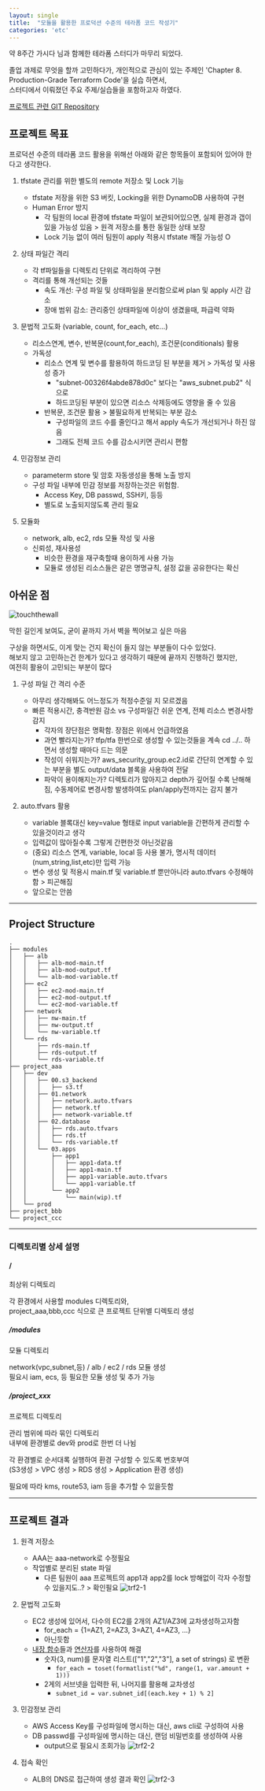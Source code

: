 ```yaml
---
layout: single
title:  "모듈을 활용한 프로덕션 수준의 테라폼 코드 작성기"
categories: 'etc'
---
```


약 8주간 가시다 님과 함께한 테라폼 스터디가 마무리 되었다.  

졸업 과제로 무엇을 할까 고민하다가, 개인적으로 관심이 있는 주제인 'Chapter 8. Production-Grade Terraform Code'을 실습 하면서,   
스터디에서 이뤄졌던 주요 주제/실습들을 포함하고자 하였다.   

[프로젝트 관련 GIT Repository](https://github.com/nasir17git/t101-study/tree/main/week8)

## 프로젝트 목표

프로덕션 수준의 테라폼 코드 활용을 위해선 아래와 같은 항목들이 포함되어 있어야 한다고 생각한다.     

1. tfstate 관리를 위한 별도의 remote 저장소 및 Lock 기능
    - tfstate 저장을 위한 S3 버킷, Locking을 위한 DynamoDB 사용하여 구현
    - Human Error 방지
        - 각 팀원의 local 환경에 tfstate 파일이 보관되어있으면, 실제 환경과 갭이 있을 가능성 있음 > 원격 저장소를 통한 동일한 상태 보장
        - Lock 기능 없이 여러 팀원이 apply 적용시 tfstate 깨질 가능성 O

2. 상태 파일간 격리 
    - 각 tf파일들을 디렉토리 단위로 격리하여 구현
    - 격리를 통해 개선되는 것들
        - 속도 개선: 구성 파일 및 상태파일을 분리함으로써 plan 및 apply 시간 감소
        - 장애 범위 감소: 관리중인 상태파일에 이상이 생겼을때, 파급력 약화

3. 문법적 고도화 (variable, count, for_each, etc...)
    - 리소스연계, 변수, 반복문(count,for_each), 조건문(conditionals) 활용
    - 가독성
        - 리소스 연계 및 변수를 활용하여 하드코딩 된 부분을 제거 > 가독성 및 사용성 증가
            - "subnet-00326f4abde878d0c" 보다는 "aws_subnet.pub2" 식으로
            - 하드코딩된 부분이 있으면 리소스 삭제등에도 영향을 줄 수 있음
        - 반복문, 조건문 활용 > 불필요하게 반복되는 부분 감소
            - 구성파일의 코드 수를 줄인다고 해서 apply 속도가 개선되거나 하진 않음
            - 그래도 전체 코드 수를 감소시키면 관리시 편함

4. 민감정보 관리
    - parameterm store 및 암호 자동생성을 통해 노출 방지
    - 구성 파일 내부에 민감 정보를 저장하는것은 위험함.
        - Access Key, DB passwd, SSH키, 등등
        - 별도로 노출되지않도록 관리 필요

5. 모듈화
    - network, alb, ec2, rds 모듈 작성 및 사용
    - 신뢰성, 재사용성
        - 비슷한 환경을 재구축할때 용이하게 사용 가능
        - 모듈로 생성된 리소스들은 같은 명명규칙, 설정 값을 공유한다는 확신


## 아쉬운 점

![touchthewall](/assets/images/maze.gif)    

막힌 길인게 보여도, 굳이 끝까지 가서 벽을 찍어보고 싶은 마음

구상을 하면서도, 이게 맞는 건지 확신이 들지 않는 부분들이 다수 있었다.  
해보지 않고 고민하는건 한계가 있다고 생각하기 때문에 끝까지 진행하긴 했지만,    
여전히 활용이 고민되는 부분이 많다      

1. 구성 파일 간 격리 수준
    - 아무리 생각해봐도 어느정도가 적정수준일 지 모르겠음
    - 빠른 적용시간, 충격반원 감소 vs 구성파일간 쉬운 연계, 전체 리소스 변경사항 감지
        - 각자의 장단점은 명확함. 장점은 위에서 언급하였음
        - 과연 빨라지는가? tfp/tfa 한번으로 생성할 수 있는것들을 계속 cd ../.. 하면서 생성할 때마다 드는 의문
        - 작성이 쉬워지는가? aws_security_group.ec2.id로 간단히 연계할 수 있는 부분을 별도 output/data 블록을 사용하여 전달
        - 파악이 용이해지는가? 디렉토리가 많아지고 depth가 깊어질 수록 난해해짐, 수동제어로 변경사항 발생하여도 plan/apply전까지는 감지 불가

2. auto.tfvars 활용
    - variable 블록대신 key=value 형태로 input variable을 간편하게 관리할 수 있을것이라고 생각
    - 입력값이 많아질수록 그렇게 간편한것 아닌것같음
    - (중요) 리소스 연계, variable, local 등 사용 불가, 명시적 데이터(num,string,list,etc)만 입력 가능
    - 변수 생성 및 적용시 main.tf 및 variable.tf 뿐만아니라 auto.tfvars 수정해야함 > 피곤해짐
    - 앞으로는 안씀


---

## Project Structure

```
.
├── modules
│   ├── alb
│   │   ├── alb-mod-main.tf
│   │   ├── alb-mod-output.tf
│   │   └── alb-mod-variable.tf
│   ├── ec2
│   │   ├── ec2-mod-main.tf
│   │   ├── ec2-mod-output.tf
│   │   └── ec2-mod-variable.tf
│   ├── network
│   │   ├── nw-main.tf
│   │   ├── nw-output.tf
│   │   └── nw-variable.tf
│   └── rds
│       ├── rds-main.tf
│       ├── rds-output.tf
│       └── rds-variable.tf
├── project_aaa
│   ├── dev
│   │   ├── 00.s3_backend
│   │   │   ├── s3.tf
│   │   ├── 01.network
│   │   │   ├── network.auto.tfvars
│   │   │   ├── network.tf
│   │   │   ├── network-variable.tf
│   │   ├── 02.database
│   │   │   ├── rds.auto.tfvars
│   │   │   ├── rds.tf
│   │   │   └── rds-variable.tf
│   │   └── 03.apps
│   │       ├── app1
│   │       │   ├── app1-data.tf
│   │       │   ├── app1-main.tf
│   │       │   ├── app1-variable.auto.tfvars
│   │       │   └── app1-variable.tf
│   │       └── app2
│   │           └── main(wip).tf
│   └── prod
├── project_bbb
└── project_ccc
```

---

### 디렉토리별 상세 설명

#### /
최상위 디렉토리       

각 환경에서 사용할 modules 디렉토리와,      
project_aaa,bbb,ccc 식으로 큰 프로젝트 단위별 디렉토리 생성

##### /modules  
모듈 디렉토리   

network(vpc,subnet,등) / alb / ec2 / rds 모듈 생성  
필요시 iam, ecs, 등 필요한 모듈 생성 및 추가 가능   

##### /project_xxx
프로젝트 디렉토리

관리 범위에 따라 묶인 디렉토리  
내부에 환경별로 dev와 prod로 한번 더 나뉨    

각 환경별로 순서대록 실행하여 환경 구성할 수 있도록 번호부여    
(S3생성 > VPC 생성 > RDS 생성 > Application 환경 생성)

필요에 따라 kms, route53, iam 등을 추가할 수 있을듯함

---

## 프로젝트 결과

1. 원격 저장소 
    - AAA는 aaa-network로 수정필요
    - 작업별로 분리된 state 파일
        - 다른 팀원이 aaa 프로젝트의 app1과 app2를 lock 방해없이 각자 수정할수 있을지도..? > 확인필요 
    ![trf2-1](/assets/images/trf2-1.png)

2. 문법적 고도화
    - EC2 생성에 있어서, 다수의 EC2를 2개의 AZ1/AZ3에 교차생성하고자함
        - for_each = {1=AZ1, 2=AZ3, 3=AZ1, 4=AZ3, ...}
        - 아닌듯함
    - [내장 함수](https://developer.hashicorp.com/terraform/language/functions)들과 [연산자](https://developer.hashicorp.com/terraform/language/expressions/operators)를 사용하여 해결
        - 숫자(3, num)를 문자열 리스트(["1","2","3"], a set of strings) 로 변환
            - `for_each = toset(formatlist("%d", range(1, var.amount + 1)))`
        - 2게의 서브넷을 입력한 뒤, 나머지를 활용해 교차생성
            - `subnet_id = var.subnet_id[(each.key + 1) % 2]`

3. 민감정보 관리
    - AWS Access Key를 구성파일에 명시하는 대신, aws cli로 구성하여 사용
    - DB passwd를 구성파일에 명시하는 대신, 랜덤 비밀번호를 생성하여 사용
        - output으로 필요시 조회가능
    ![trf2-2](/assets/images/trf2-2.png)

4. 접속 확인
    - ALB의 DNS로 접근하여 생성 결과 확인
    ![trf2-3](/assets/images/trf2-3.png)